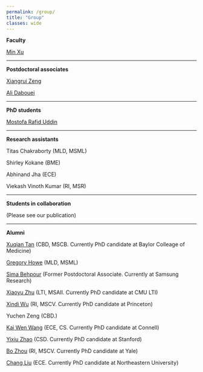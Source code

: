 ```yaml
---
permalink: /group/
title: "Group"
classes: wide
---
```


**Faculty**

[Min Xu](https://xulabs.github.io/min-xu)

---

**Postdoctoral associates**

[Xiangrui Zeng](https://scholar.google.com/citations?user=8gQLySoAAAAJ&view_op=list_works&sortby=pubdate)

[Ali Dabouei](https://alldbi.github.io)

---

**PhD students**

[Mostofa Rafid Uddin](https://duranrafid.github.io)

---

**Research assistants**

Titas Chakraborty (MLD, MSML)

Shirley Kokane (BME)

Abhinand Jha (ECE)

Viekash Vinoth Kumar (RI, MSR)

---

**Students in collaboration**

(Please see our publication)

---

**Alumni**

[Xuqian Tan](https://www.linkedin.com/in/xuqian-tan-554a62119/) (CBD, MSCB. Currently PhD candidate at Baylor Colleage of Medicine)

[Gregory Howe](https://www.linkedin.com/in/gregory-howe-189506178) (MLD, MSML)

[Sima Behpour](https://www.linkedin.com/in/sima-behpour-95037713b) (Former Postdoctoral Associate. Currently at Samsung Research)

[Xiaoyu Zhu](https://www.linkedin.com/in/xiaoyuzhu3/) (LTI, MSAII. Currently PhD candidate at CMU LTI)

[Xindi Wu](https://www.linkedin.com/in/xindi-cindy-wu-3ba243111) (RI, MSCV. Currently PhD candidate at Princeton)

Yuchen Zeng (CBD.)

[Kai Wen Wang](https://kaiwenw.github.io/) (ECE, CS. Currently PhD candidate at Connell)

[Yixiu Zhao](https://www.linkedin.com/in/yixiu-zhao-a00498128/) (CSD. Currently PhD candidate at Stanford)

[Bo Zhou](https://www.linkedin.com/in/bo-zhou-514177ab/) (RI, MSCV. Currently PhD candidate at Yale)  

[Chang Liu](https://sites.google.com/view/cliu5/home/) (ECE. Currently PhD candidate at Northeastern University)
